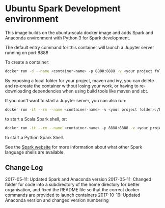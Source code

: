 # Ubuntu Spark Development environment

This image builds on the ubuntu-scala docker image and adds Spark and Anaconda environment with Python 3 for Spark development.

The default entry command for this container will launch a Jupyter server running on port 8888

To create a container:

```bash
docker run -d --name <container-name> -p 8888:8888 -v <your project folder>:/home/spark/code -v <your maven repo>:/home/spark/.m2 -v <your ivy repo>:/home/spark/.ivy2 guoguojin/ubuntu-spark-development:2.1.1
```

By exposing a local folder for your project, maven and ivy, you can delete and re-create the container without losing your work, or having to re-downloading dependencies when using build tools like maven and sbt.

If you don't want to start a Jupyter server, you can also run:

```bash
docker run -it --rm --name <container-name> -v <your project folder>:/home/spark/code -v <your maven repo>:/home/spark/.m2 -v <your ivy repo>:/home/spark/.ivy2 guoguojin/ubuntu-spark-development:2.1.1 spark-shell
```

to start a Scala Spark shell, or:

```bash
docker run -it --rm --name <container-name> -p 8888:8888 -v <your project folder>:/home/spark/code -v <your maven repo>:/home/spark/.m2 -v <your ivy repo>:/home/spark/.ivy2 guoguojin/ubuntu-spark-development:2.1.1 pyspark
```

to start a Python Spark Shell.

See the [Spark website](http://spark.apache.org/) for more information about what other Spark language shells are available.

## Change Log

2017-05-11: Updated Spark and Anaconda version
2017-05-11: Changed folder for code into a subdirectory of the home directory for better organisation, and fixed the README file so that the correct docker commands are provided to launch containers
2017-10-19: Updated Anaconda version and changed version numbering
